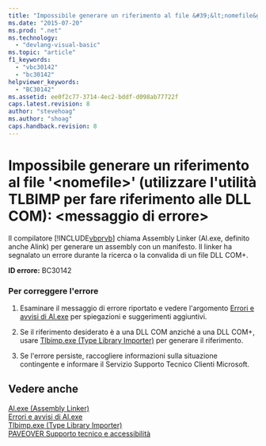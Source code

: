 ```yaml
---
title: "Impossibile generare un riferimento al file &#39;&lt;nomefile&gt;&#39; (utilizzare l&#39;utilit&#224; TLBIMP per fare riferimento alle DLL COM): &lt;messaggio di errore&gt; | Microsoft Docs"
ms.date: "2015-07-20"
ms.prod: ".net"
ms.technology: 
  - "devlang-visual-basic"
ms.topic: "article"
f1_keywords: 
  - "vbc30142"
  - "bc30142"
helpviewer_keywords: 
  - "BC30142"
ms.assetid: ee0f2c77-3714-4ec2-bddf-d098ab77722f
caps.latest.revision: 8
author: "stevehoag"
ms.author: "shoag"
caps.handback.revision: 8
---
```

# Impossibile generare un riferimento al file &#39;&lt;nomefile&gt;&#39; (utilizzare l&#39;utilit&#224; TLBIMP per fare riferimento alle DLL COM): &lt;messaggio di errore&gt;
Il compilatore [!INCLUDE[vbprvb](../../csharp/programming-guide/concepts/linq/includes/vbprvb-md.md)] chiama Assembly Linker \(Al.exe, definito anche Alink\) per generare un assembly con un manifesto. Il linker ha segnalato un errore durante la ricerca o la convalida di un file DLL COM\+.  
  
 **ID errore:** BC30142  
  
### Per correggere l'errore  
  
1.  Esaminare il messaggio di errore riportato e vedere l'argomento [Errori e avvisi di Al.exe](http://msdn.microsoft.com/it-it/7f125d49-0a03-47a6-9ba9-d61a679a7d4b) per spiegazioni e suggerimenti aggiuntivi.  
  
2.  Se il riferimento desiderato è a una DLL COM anziché a una DLL COM\+, usare [Tlbimp.exe \(Type Library Importer\)](../Topic/Tlbimp.exe%20\(Type%20Library%20Importer\).md) per generare il riferimento.  
  
3.  Se l'errore persiste, raccogliere informazioni sulla situazione contingente e informare il Servizio Supporto Tecnico Clienti Microsoft.  
  
## Vedere anche  
 [Al.exe \(Assembly Linker\)](../Topic/Al.exe%20\(Assembly%20Linker\).md)   
 [Errori e avvisi di Al.exe](http://msdn.microsoft.com/it-it/7f125d49-0a03-47a6-9ba9-d61a679a7d4b)   
 [Tlbimp.exe \(Type Library Importer\)](../Topic/Tlbimp.exe%20\(Type%20Library%20Importer\).md)   
 [PAVEOVER Supporto tecnico e accessibilità](http://msdn.microsoft.com/it-it/14e1d293-7b6d-40a6-bf3e-a92f8ee6c88c)